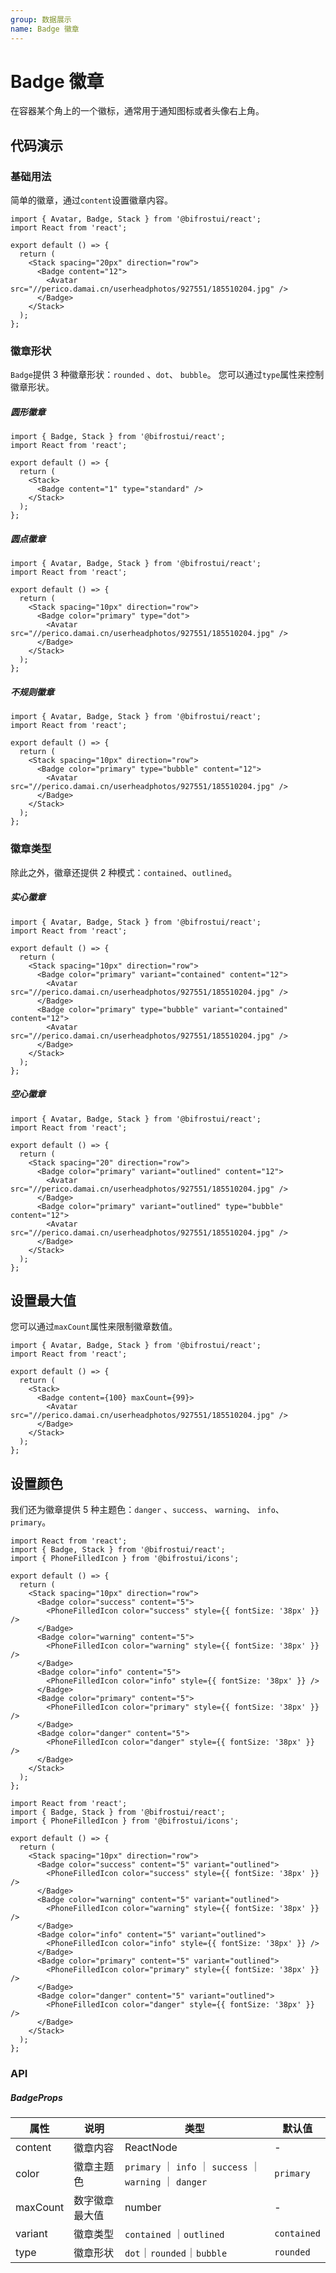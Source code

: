 ```yaml
---
group: 数据展示
name: Badge 徽章
---
```


# Badge 徽章

在容器某个角上的一个徽标，通常用于通知图标或者头像右上角。

## 代码演示

### 基础用法

简单的徽章，通过`content`设置徽章内容。

```tsx
import { Avatar, Badge, Stack } from '@bifrostui/react';
import React from 'react';

export default () => {
  return (
    <Stack spacing="20px" direction="row">
      <Badge content="12">
        <Avatar src="//perico.damai.cn/userheadphotos/927551/185510204.jpg" />
      </Badge>
    </Stack>
  );
};
```

### 徽章形状

`Badge`提供 3 种徽章形状：`rounded` 、`dot`、 `bubble`。
您可以通过`type`属性来控制徽章形状。

##### 圆形徽章

```tsx
import { Badge, Stack } from '@bifrostui/react';
import React from 'react';

export default () => {
  return (
    <Stack>
      <Badge content="1" type="standard" />
    </Stack>
  );
};
```

##### 圆点徽章

```tsx
import { Avatar, Badge, Stack } from '@bifrostui/react';
import React from 'react';

export default () => {
  return (
    <Stack spacing="10px" direction="row">
      <Badge color="primary" type="dot">
        <Avatar src="//perico.damai.cn/userheadphotos/927551/185510204.jpg" />
      </Badge>
    </Stack>
  );
};
```

##### 不规则徽章

```tsx
import { Avatar, Badge, Stack } from '@bifrostui/react';
import React from 'react';

export default () => {
  return (
    <Stack spacing="10px" direction="row">
      <Badge color="primary" type="bubble" content="12">
        <Avatar src="//perico.damai.cn/userheadphotos/927551/185510204.jpg" />
      </Badge>
    </Stack>
  );
};
```

### 徽章类型

除此之外，徽章还提供 2 种模式：`contained`、`outlined`。

##### 实心徽章

```tsx
import { Avatar, Badge, Stack } from '@bifrostui/react';
import React from 'react';

export default () => {
  return (
    <Stack spacing="10px" direction="row">
      <Badge color="primary" variant="contained" content="12">
        <Avatar src="//perico.damai.cn/userheadphotos/927551/185510204.jpg" />
      </Badge>
      <Badge color="primary" type="bubble" variant="contained" content="12">
        <Avatar src="//perico.damai.cn/userheadphotos/927551/185510204.jpg" />
      </Badge>
    </Stack>
  );
};
```

##### 空心徽章

```tsx
import { Avatar, Badge, Stack } from '@bifrostui/react';
import React from 'react';

export default () => {
  return (
    <Stack spacing="20" direction="row">
      <Badge color="primary" variant="outlined" content="12">
        <Avatar src="//perico.damai.cn/userheadphotos/927551/185510204.jpg" />
      </Badge>
      <Badge color="primary" variant="outlined" type="bubble" content="12">
        <Avatar src="//perico.damai.cn/userheadphotos/927551/185510204.jpg" />
      </Badge>
    </Stack>
  );
};
```

## 设置最大值

您可以通过`maxCount`属性来限制徽章数值。

```tsx
import { Avatar, Badge, Stack } from '@bifrostui/react';
import React from 'react';

export default () => {
  return (
    <Stack>
      <Badge content={100} maxCount={99}>
        <Avatar src="//perico.damai.cn/userheadphotos/927551/185510204.jpg" />
      </Badge>
    </Stack>
  );
};
```

## 设置颜色

我们还为徽章提供 5 种主题色：`danger` 、`success`、 `warning`、 `info`、 `primary`。

```tsx
import React from 'react';
import { Badge, Stack } from '@bifrostui/react';
import { PhoneFilledIcon } from '@bifrostui/icons';

export default () => {
  return (
    <Stack spacing="10px" direction="row">
      <Badge color="success" content="5">
        <PhoneFilledIcon color="success" style={{ fontSize: '38px' }} />
      </Badge>
      <Badge color="warning" content="5">
        <PhoneFilledIcon color="warning" style={{ fontSize: '38px' }} />
      </Badge>
      <Badge color="info" content="5">
        <PhoneFilledIcon color="info" style={{ fontSize: '38px' }} />
      </Badge>
      <Badge color="primary" content="5">
        <PhoneFilledIcon color="primary" style={{ fontSize: '38px' }} />
      </Badge>
      <Badge color="danger" content="5">
        <PhoneFilledIcon color="danger" style={{ fontSize: '38px' }} />
      </Badge>
    </Stack>
  );
};
```

```tsx
import React from 'react';
import { Badge, Stack } from '@bifrostui/react';
import { PhoneFilledIcon } from '@bifrostui/icons';

export default () => {
  return (
    <Stack spacing="10px" direction="row">
      <Badge color="success" content="5" variant="outlined">
        <PhoneFilledIcon color="success" style={{ fontSize: '38px' }} />
      </Badge>
      <Badge color="warning" content="5" variant="outlined">
        <PhoneFilledIcon color="warning" style={{ fontSize: '38px' }} />
      </Badge>
      <Badge color="info" content="5" variant="outlined">
        <PhoneFilledIcon color="info" style={{ fontSize: '38px' }} />
      </Badge>
      <Badge color="primary" content="5" variant="outlined">
        <PhoneFilledIcon color="primary" style={{ fontSize: '38px' }} />
      </Badge>
      <Badge color="danger" content="5" variant="outlined">
        <PhoneFilledIcon color="danger" style={{ fontSize: '38px' }} />
      </Badge>
    </Stack>
  );
};
```

### API

##### BadgeProps

| 属性     | 说明           | 类型                                                      | 默认值      |
| -------- | -------------- | --------------------------------------------------------- | ----------- |
| content  | 徽章内容       | ReactNode                                                 | -           |
| color    | 徽章主题色     | `primary` ｜ `info` ｜ `success` ｜ `warning` ｜ `danger` | `primary`   |
| maxCount | 数字徽章最大值 | number                                                    | -           |
| variant  | 徽章类型       | `contained` ｜`outlined`                                  | `contained` |
| type     | 徽章形状       | `dot`｜`rounded`｜`bubble`                                | `rounded`   |
